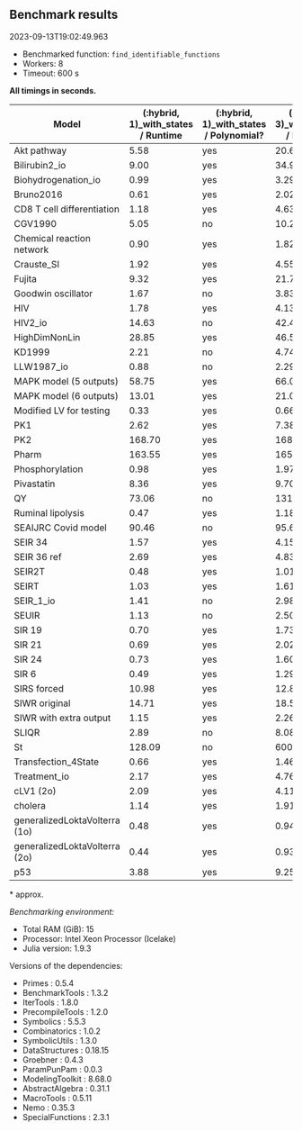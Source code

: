 ## Benchmark results

2023-09-13T19:02:49.963

- Benchmarked function: `find_identifiable_functions`
- Workers: 8
- Timeout: 600 s

**All timings in seconds.**

|Model|(:hybrid, 1)_with_states / Runtime|(:hybrid, 1)_with_states / Polynomial?|(:hybrid, 3)_with_states / Runtime|(:hybrid, 3)_with_states / Polynomial?|
|-----|---|---|---|---|
|Akt pathway|5.58|yes|20.68|yes|
|Bilirubin2_io|9.00|yes|34.90|yes|
|Biohydrogenation_io|0.99|yes|3.29|yes|
|Bruno2016|0.61|yes|2.02|yes|
|CD8 T cell differentiation|1.18|yes|4.63|yes|
|CGV1990|5.05|no|10.20|no|
|Chemical reaction network|0.90|yes|1.82|yes|
|Crauste_SI|1.92|yes|4.55|yes|
|Fujita|9.32|yes|21.76|yes|
|Goodwin oscillator|1.67|no|3.83|no|
|HIV|1.78|yes|4.13|yes|
|HIV2_io|14.63|no|42.44|no|
|HighDimNonLin|28.85|yes|46.58|yes|
|KD1999|2.21|no|4.74|no|
|LLW1987_io|0.88|no|2.29|no|
|MAPK model (5 outputs)|58.75|yes|66.04|yes|
|MAPK model (6 outputs)|13.01|yes|21.02|yes|
|Modified LV for testing|0.33|yes|0.66|yes|
|PK1|2.62|yes|7.38|yes|
|PK2|168.70|yes|168.62|yes|
|Pharm|163.55|yes|165.66|yes|
|Phosphorylation|0.98|yes|1.97|yes|
|Pivastatin|8.36|yes|9.70|yes|
|QY|73.06|no|131.69|no|
|Ruminal lipolysis|0.47|yes|1.18|yes|
|SEAIJRC Covid model|90.46|no|95.61|no|
|SEIR 34|1.57|yes|4.15|yes|
|SEIR 36 ref|2.69|yes|4.83|yes|
|SEIR2T|0.48|yes|1.01|yes|
|SEIRT|1.03|yes|1.61|yes|
|SEIR_1_io|1.41|no|2.98|no|
|SEUIR|1.13|no|2.50|no|
|SIR 19|0.70|yes|1.73|yes|
|SIR 21|0.69|yes|2.02|yes|
|SIR 24|0.73|yes|1.60|yes|
|SIR 6|0.49|yes|1.29|yes|
|SIRS forced|10.98|yes|12.80|yes|
|SIWR original|14.71|yes|18.55|yes|
|SIWR with extra output|1.15|yes|2.26|yes|
|SLIQR|2.89|no|8.08|no|
|St|128.09|no| 600.0* | no |
|Transfection_4State|0.66|yes|1.46|yes|
|Treatment_io|2.17|yes|4.76|yes|
|cLV1 (2o)|2.09|yes|4.11|yes|
|cholera|1.14|yes|1.91|yes|
|generalizedLoktaVolterra (1o)|0.48|yes|0.94|yes|
|generalizedLoktaVolterra (2o)|0.44|yes|0.93|yes|
|p53|3.88|yes|9.25|yes|

\* approx.

*Benchmarking environment:*

* Total RAM (GiB): 15
* Processor: Intel Xeon Processor (Icelake)
* Julia version: 1.9.3

Versions of the dependencies:

* Primes : 0.5.4
* BenchmarkTools : 1.3.2
* IterTools : 1.8.0
* PrecompileTools : 1.2.0
* Symbolics : 5.5.3
* Combinatorics : 1.0.2
* SymbolicUtils : 1.3.0
* DataStructures : 0.18.15
* Groebner : 0.4.3
* ParamPunPam : 0.0.3
* ModelingToolkit : 8.68.0
* AbstractAlgebra : 0.31.1
* MacroTools : 0.5.11
* Nemo : 0.35.3
* SpecialFunctions : 2.3.1

